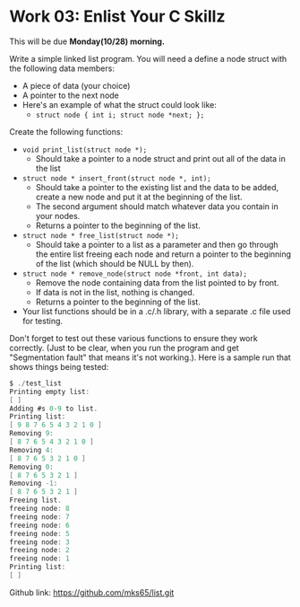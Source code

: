 # Work 03: Enlist Your C Skillz

This will be due **Monday(10/28) morning.**

Write a simple linked list program. You will need a define a node struct with the following data members:

- A piece of data (your choice)
- A pointer to the next node
- Here's an example of what the struct could look like:
  - `struct node { int i; struct node *next; };`

Create the following functions:

- `void print_list(struct node *);`
  - Should take a pointer to a node struct and print out all of the data in the list
- `struct node * insert_front(struct node *, int);`
  - Should take a pointer to the existing list and the data to be added, create a new node and put it at the beginning of the list.
  - The second argument should match whatever data you contain in your nodes.
  - Returns a pointer to the beginning of the list.
- `struct node * free_list(struct node *);`
  - Should take a pointer to a list as a parameter and then go through the entire list freeing each node and return a pointer to the beginning of the list (which should be NULL by then).
- `struct node * remove_node(struct node *front, int data);`
  - Remove the node containing data from the list pointed to by front.
  - If data is not in the list, nothing is changed.
  - Returns a pointer to the beginning of the list.
- Your list functions should be in a .c/.h library, with a separate .c file used for testing.

Don't forget to test out these various functions to ensure they work correctly. (Just to be clear, when you run the program and get "Segmentation fault" that means it's not working.). Here is a sample run that shows things being tested:

```c
$ ./test_list
Printing empty list:
[ ]
Adding #s 0-9 to list.
Printing list:
[ 9 8 7 6 5 4 3 2 1 0 ]
Removing 9:
[ 8 7 6 5 4 3 2 1 0 ]
Removing 4:
[ 8 7 6 5 3 2 1 0 ]
Removing 0:
[ 8 7 6 5 3 2 1 ]
Removing -1:
[ 8 7 6 5 3 2 1 ]
Freeing list.
freeing node: 8
freeing node: 7
freeing node: 6
freeing node: 5
freeing node: 3
freeing node: 2
freeing node: 1
Printing list:
[ ]
```

Github link:
<https://github.com/mks65/list.git>
